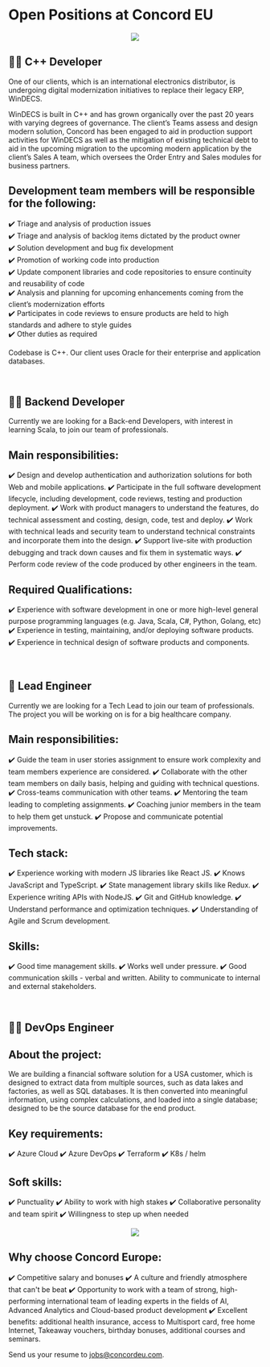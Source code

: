 
# Open Positions at Concord EU

<div id="header" align="center">
  <img src="https://github.com/Concord-Europe/Open-Positions/blob/main/Join%20our%20team.jpg"/> 
</div>

👨‍🏭 C++ Developer
--------------

One of our clients, which is an international electronics distributor, is undergoing digital modernization initiatives to replace their legacy ERP, WinDECS.  

WinDECS is built in C++ and has grown organically over the past 20 years with varying degrees of governance. The client’s Teams assess and design modern solution, Concord has been engaged to aid in production support activities for WinDECS as well as the mitigation of existing technical debt to aid in the upcoming migration to the upcoming modern application by the client’s Sales A team, which oversees the Order Entry and Sales modules for business partners.  


## Development team members will be responsible for the following: 

:heavy_check_mark: Triage and analysis of production issues  
:heavy_check_mark: Triage and analysis of backlog items dictated by the product owner  
:heavy_check_mark: Solution development and bug fix development  
:heavy_check_mark: Promotion of working code into production  
:heavy_check_mark: Update component libraries and code repositories to ensure continuity and reusability of code  
:heavy_check_mark: Analysis and planning for upcoming enhancements coming from the client’s modernization efforts  
:heavy_check_mark: Participates in code reviews to ensure products are held to high standards and adhere to style guides  
:heavy_check_mark: Other duties as required  
   
   
Codebase is C++. Our client uses Oracle for their enterprise and application databases.  


<br />

👨‍🔧 Backend Developer
------------------

Currently we are looking for a Back-end Developers, with interest in learning Scala, to join our team of professionals.


## Main responsibilities:


:heavy_check_mark: Design and develop authentication and authorization solutions for both Web and mobile applications.
:heavy_check_mark: Participate in the full software development lifecycle, including development, code reviews, testing and production deployment.
:heavy_check_mark: Work with product managers to understand the features, do technical assessment and costing, design, code, test and deploy.
:heavy_check_mark: Work with technical leads and security team to understand technical constraints and incorporate them into the design.
:heavy_check_mark: Support live-site with production debugging and track down causes and fix them in systematic ways.
:heavy_check_mark: Perform code review of the code produced by other engineers in the team.


## Required Qualifications:


:heavy_check_mark: Experience with software development in one or more high-level general purpose programming languages (e.g. Java, Scala, C#, Python, Golang, etc)
:heavy_check_mark: Experience in testing, maintaining, and/or deploying software products.
:heavy_check_mark: Experience in technical design of software products and components.


<br />

👷 Lead Engineer
--------------

Currently we are looking for a Tech Lead to join our team of professionals. The project you will be working on is for a big healthcare company.


## Main responsibilities:


:heavy_check_mark: Guide the team in user stories assignment to ensure work complexity and team members experience are considered.
:heavy_check_mark: Collaborate with the other team members on daily basis, helping and guiding with technical questions.
:heavy_check_mark: Cross-teams communication with other teams.
:heavy_check_mark: Mentoring the team leading to completing assignments.
:heavy_check_mark: Coaching junior members in the team to help them get unstuck.
:heavy_check_mark: Propose and communicate potential improvements.


## Tech stack:


:heavy_check_mark: Experience working with modern JS libraries like React JS.
:heavy_check_mark: Knows JavaScript and TypeScript.
:heavy_check_mark: State management library skills like Redux.
:heavy_check_mark: Experience writing APIs with NodeJS.
:heavy_check_mark: Git and GitHub knowledge.
:heavy_check_mark: Understand performance and optimization techniques.
:heavy_check_mark: Understanding of Agile and Scrum development.



## Skills:


:heavy_check_mark: Good time management skills.
:heavy_check_mark: Works well under pressure.
:heavy_check_mark: Good communication skills - verbal and written. Ability to communicate to internal and external stakeholders.

<br />

👨‍🍳 DevOps Engineer
----------------


## About the project:  

We are building a financial software solution for a USA customer, which is designed to extract data from multiple sources, such as data lakes and factories, as well as SQL databases. It is then converted into meaningful information, using complex calculations, and loaded into a single database; designed to be the source database for the end product. 

## Key requirements: 

:heavy_check_mark: Azure Cloud 
:heavy_check_mark: Azure DevOps 
:heavy_check_mark: Terraform 
:heavy_check_mark: K8s / helm 
  

## Soft skills: 

:heavy_check_mark: Punctuality 
:heavy_check_mark: Ability to work with high stakes 
:heavy_check_mark: Collaborative personality and team spirit 
:heavy_check_mark: Willingness to step up when needed 
  
<div id="header" align="center">
  <img src="https://github.com/Concord-Europe/Open-Positions/blob/main/our%20values.jpg"/> 
</div>

Why choose Concord Europe: 
-------------------

:heavy_check_mark: Competitive salary and bonuses 
:heavy_check_mark: A culture and friendly atmosphere that can't be beat 
:heavy_check_mark: Opportunity to work with a team of strong, high-performing international team of leading experts in the fields of AI, Advanced Analytics and Cloud-based product development 
:heavy_check_mark: Excellent benefits: additional health insurance, access to Multisport card, free home Internet, Takeaway vouchers, birthday bonuses, additional courses and seminars.

Send us your resume to jobs@concordeu.com. 
